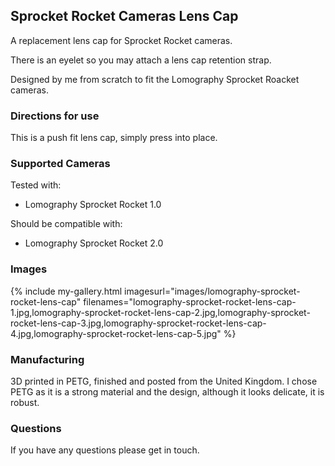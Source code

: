 ## Sprocket Rocket Cameras Lens Cap
A replacement lens cap for Sprocket Rocket cameras.

There is an eyelet so you may attach a lens cap retention strap.

Designed by me from scratch to fit the Lomography Sprocket Roacket cameras.

### Directions for use
This is a push fit lens cap, simply press into place.

### Supported Cameras
Tested with:
- Lomography Sprocket Rocket 1.0

Should be compatible with:
- Lomography Sprocket Rocket 2.0

### Images
{% include my-gallery.html imagesurl="images/lomography-sprocket-rocket-lens-cap"
   filenames="lomography-sprocket-rocket-lens-cap-1.jpg,lomography-sprocket-rocket-lens-cap-2.jpg,lomography-sprocket-rocket-lens-cap-3.jpg,lomography-sprocket-rocket-lens-cap-4.jpg,lomography-sprocket-rocket-lens-cap-5.jpg" %}

### Manufacturing
3D printed in PETG, finished and posted from the United Kingdom. I chose PETG as it is a strong material and the design, although it looks delicate, it is robust.

### Questions
If you have any questions please get in touch.

